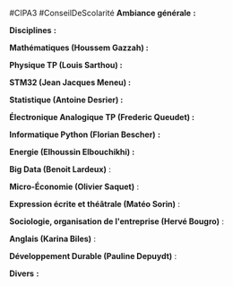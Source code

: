 #CIPA3 #ConseilDeScolarité 
**Ambiance générale** **:**


**Disciplines** **:**

**Mathématiques (Houssem Gazzah) :** 


**Physique TP (Louis Sarthou) :** 


**STM32 (Jean Jacques Meneu) :** 


**Statistique (Antoine Desrier) :** 


**Électronique Analogique TP (Frederic Queudet) :** 


**Informatique Python (Florian Bescher)** **:** 


**Energie (Elhoussin Elbouchikhi) :** 


**Big Data (Benoit Lardeux)** : 
 

**Micro-Économie (Olivier Saquet)** : 



**Expression écrite et théâtrale (Matéo Sorin)** : 



**Sociologie, organisation de l'entreprise (Hervé Bougro)** : 


**Anglais (Karina Biles)** : 



**Développement Durable (Pauline Depuydt)** : 



**Divers** **:**



